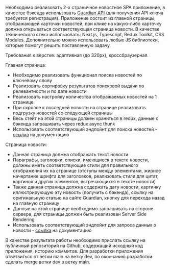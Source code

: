 Необходимо реализовать 2-х страничное новостное SPA приложение, в качестве бэкенда
использовать [Guardian API](https://open-platform.theguardian.com/ "Guardian API") (для получения API ключа требуется регистрация).
Приложение состоит из главной страницы, отображающей карточки новостей, при клике на
какую-либо карточку должна открываться соответствующая страница новости.
В качестве технического стека использовать: Next.js, Typescript, Redux Toolkit, CSS Modules.
Дополнительно можно использовать любые JS библиотеки, которые помогут решить
поставленную задачу.

Требования к верстке: адаптивная (до 320px), кроссбраузерная.

Главная страница:
- Необходимо реализовать функционал поиска новостей по ключевому слову
- Реализовать сортировку результатов поисковой выдачи по релевантности и по дате
  новости
- Реализовать настройку количества отображаемых новостей на 1 странице
- При скролле к последней новости на странице реализовать подгрузку новостей со
  следующей страницы
- Весь стейт на этой страницы должен храниться в redux, данные с бэкенда
  запрашивать через redux async thunk
- Использовать соответствующий эндпойнт для поиска новостей - [ссылка](https://open-platform.theguardian.com/documentation/searchhttp:// "ссылка") на
  документацию


Страница новости:
- Данная страница должна отображать текст новости
- Параграфы, заголовки, списки, имеющиеся в тексте новости, должны иметь
  соответствующие стили для правильного отображения их на странице (отступы
  между элементами, жирное начертание шрифта для заголовков, реализовать стили
  для цитат, картинок и других элементов, встречающихся в тексте новости)
- Также данная страница должна содержать дату новости, картинку иллюстрирующую
  эту новость (получить с бэкенда), ссылку на оригинальную статью на сайте Guardian,
  кнопку для перехода назад на главную страницу
- Данные на этой странице необходимо запрашивать на стороне сервера, для
  страницы должен быть реализован Server Side Rendering
- Использовать соответствующий эндпойнт для запроса данных о новости - [ссылка](https://open-platform.theguardian.com/documentation/item "ссылка") на
  документацию


В качестве результата работы необходимо прислать ссылку на публичный репозиторий на
Github, содержащий исходный код приложения, историю коммитов. Для разработки
приложения ответвиться от ветки main на ветку dev, по окончанию разработки сделать
merge ветки dev в ветку main.